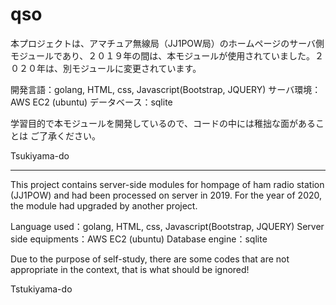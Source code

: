 # qso
本プロジェクトは、アマチュア無線局（JJ1POW局）のホームページのサーバ側モジュールであり、２０１９年の間は、本モジュールが使用されていました。２０２０年は、別モジュールに変更されています。

開発言語：golang, HTML, css, Javascript(Bootstrap, JQUERY)
サーバ環境：AWS EC2 (ubuntu)
データベース：sqlite

学習目的で本モジュールを開発しているので、コードの中には稚拙な面があることは
ご了承ください。

Tsukiyama-do

-----------------

This project contains server-side modules for hompage of ham radio station (JJ1POW) and had been processed on server in 2019.  For the year of 2020, the module had upgraded by another project.

Language used：golang, HTML, css, Javascript(Bootstrap, JQUERY)
Server side equipments：AWS EC2 (ubuntu)
Database engine：sqlite

Due to the purpose of self-study, there are some codes that are not appropriate in the context, that is what should be ignored!

Tstukiyama-do

